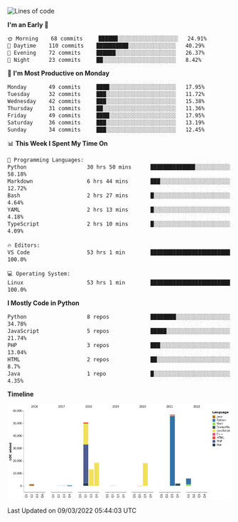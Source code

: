 <!--START_SECTION:waka-->
![Lines of code](https://img.shields.io/badge/From%20Hello%20World%20I%27ve%20Written-167%20Thousand%20lines%20of%20code-blue)

**I'm an Early 🐤** 

```text
🌞 Morning    68 commits     ██████░░░░░░░░░░░░░░░░░░░   24.91% 
🌆 Daytime    110 commits    ██████████░░░░░░░░░░░░░░░   40.29% 
🌃 Evening    72 commits     ██████░░░░░░░░░░░░░░░░░░░   26.37% 
🌙 Night      23 commits     ██░░░░░░░░░░░░░░░░░░░░░░░   8.42%

```
📅 **I'm Most Productive on Monday** 

```text
Monday       49 commits     ████░░░░░░░░░░░░░░░░░░░░░   17.95% 
Tuesday      32 commits     ███░░░░░░░░░░░░░░░░░░░░░░   11.72% 
Wednesday    42 commits     ███░░░░░░░░░░░░░░░░░░░░░░   15.38% 
Thursday     31 commits     ██░░░░░░░░░░░░░░░░░░░░░░░   11.36% 
Friday       49 commits     ████░░░░░░░░░░░░░░░░░░░░░   17.95% 
Saturday     36 commits     ███░░░░░░░░░░░░░░░░░░░░░░   13.19% 
Sunday       34 commits     ███░░░░░░░░░░░░░░░░░░░░░░   12.45%

```


📊 **This Week I Spent My Time On** 

```text
💬 Programming Languages: 
Python                   30 hrs 50 mins      ██████████████░░░░░░░░░░░   58.18% 
Markdown                 6 hrs 44 mins       ███░░░░░░░░░░░░░░░░░░░░░░   12.72% 
Bash                     2 hrs 27 mins       █░░░░░░░░░░░░░░░░░░░░░░░░   4.64% 
YAML                     2 hrs 13 mins       █░░░░░░░░░░░░░░░░░░░░░░░░   4.18% 
TypeScript               2 hrs 10 mins       █░░░░░░░░░░░░░░░░░░░░░░░░   4.09%

🔥 Editors: 
VS Code                  53 hrs 1 min        █████████████████████████   100.0%

💻 Operating System: 
Linux                    53 hrs 1 min        █████████████████████████   100.0%

```

**I Mostly Code in Python** 

```text
Python                   8 repos             ████████░░░░░░░░░░░░░░░░░   34.78% 
JavaScript               5 repos             █████░░░░░░░░░░░░░░░░░░░░   21.74% 
PHP                      3 repos             ███░░░░░░░░░░░░░░░░░░░░░░   13.04% 
HTML                     2 repos             ██░░░░░░░░░░░░░░░░░░░░░░░   8.7% 
Java                     1 repo              █░░░░░░░░░░░░░░░░░░░░░░░░   4.35%

```


**Timeline**

![Chart not found](https://raw.githubusercontent.com/telesoho/telesoho/master/charts/bar_graph.png) 


 Last Updated on 09/03/2022 05:44:03 UTC
<!--END_SECTION:waka-->


<!--
**telesoho/telesoho** is a ✨ _special_ ✨ repository because its `README.md` (this file) appears on your GitHub profile.

Here are some ideas to get you started:

- 🔭 I’m currently working on ...
- 🌱 I’m currently learning ...
- 👯 I’m looking to collaborate on ...
- 🤔 I’m looking for help with ...
- 💬 Ask me about ...
- 📫 How to reach me: ...
- 😄 Pronouns: ...
- ⚡ Fun fact: ...
-->
